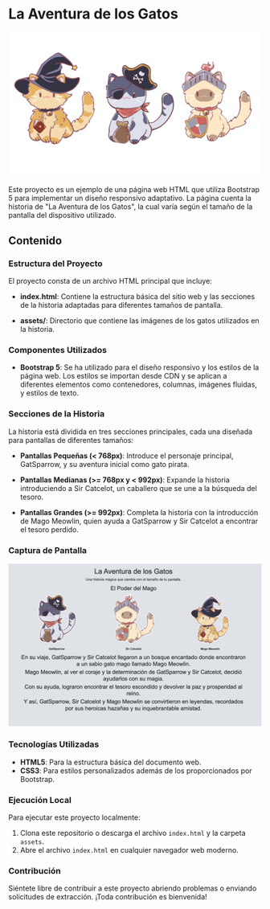 # La Aventura de los Gatos
![screenshot](./assets/img/grupoGatos.png "La Aventura de los Gatos")

Este proyecto es un ejemplo de una página web HTML que utiliza Bootstrap 5 para implementar un diseño responsivo adaptativo. La página cuenta la historia de "La Aventura de los Gatos", la cual varía según el tamaño de la pantalla del dispositivo utilizado.

## Contenido

### Estructura del Proyecto

El proyecto consta de un archivo HTML principal que incluye:

- **index.html**: Contiene la estructura básica del sitio web y las secciones de la historia adaptadas para diferentes tamaños de pantalla.

- **assets/**: Directorio que contiene las imágenes de los gatos utilizados en la historia.

### Componentes Utilizados

- **Bootstrap 5**: Se ha utilizado para el diseño responsivo y los estilos de la página web. Los estilos se importan desde CDN y se aplican a diferentes elementos como contenedores, columnas, imágenes fluidas, y estilos de texto.



### Secciones de la Historia

La historia está dividida en tres secciones principales, cada una diseñada para pantallas de diferentes tamaños:

- **Pantallas Pequeñas (< 768px)**: Introduce el personaje principal, GatSparrow, y su aventura inicial como gato pirata.

- **Pantallas Medianas (>= 768px y < 992px)**: Expande la historia introduciendo a Sir Catcelot, un caballero que se une a la búsqueda del tesoro.

- **Pantallas Grandes (>= 992px)**: Completa la historia con la introducción de Mago Meowlin, quien ayuda a GatSparrow y Sir Catcelot a encontrar el tesoro perdido.

### Captura de Pantalla

![screenshot](./assets/img/screenshot.png "La Aventura de los Gatos")

### Tecnologías Utilizadas

- **HTML5**: Para la estructura básica del documento web.
- **CSS3**: Para estilos personalizados además de los proporcionados por Bootstrap.


### Ejecución Local

Para ejecutar este proyecto localmente:

1. Clona este repositorio o descarga el archivo `index.html` y la carpeta `assets`.
2. Abre el archivo `index.html` en cualquier navegador web moderno.

### Contribución

Siéntete libre de contribuir a este proyecto abriendo problemas o enviando solicitudes de extracción. ¡Toda contribución es bienvenida!


